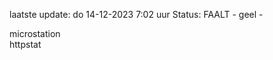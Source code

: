 laatste update: 
do 14-12-2023  7:02   uur 
Status: FAALT - geel - 
<div class="service Y">microstation</div><div class="service G">httpstat</div>